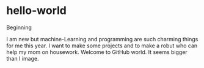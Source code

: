 # hello-world
Beginning

I am new but machine-Learning and programming are such charming things for me this year.
I want to make some projects and to make a robut who can help my mom on housework.
Welcome to GitHub world. It seems bigger than I image.
